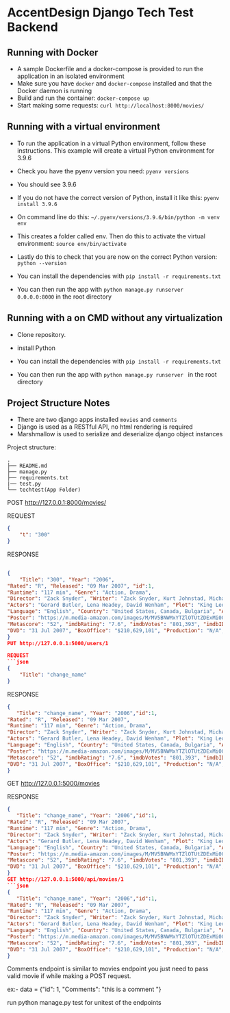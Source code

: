 # AccentDesign Django Tech Test Backend

## Running with Docker

- A sample Dockerfile and a docker-compose is provided to run the application in an isolated environment
- Make sure you have `docker` and `docker-compose` installed and that the Docker daemon is running
- Build and run the container: `docker-compose up`
- Start making some requests: `curl http://localhost:8000/movies/`

## Running with a virtual environment

- To run the application in a virtual Python environment, follow these instructions. This example will create a virtual Python environment for 3.9.6
- Check you have the pyenv version you need: `pyenv versions`
- You should see 3.9.6
- If you do not have the correct version of Python, install it like this: `pyenv install 3.9.6`
- On command line do this: `~/.pyenv/versions/3.9.6/bin/python -m venv env`
- This creates a folder called env. Then do this to activate the virtual environment: `source env/bin/activate`
- Lastly do this to check that you are now on the correct Python version: `python --version`
- You can install the dependencies with `pip install -r requirements.txt`

- You can then run the app with `python manage.py runserver 0.0.0.0:8000` in the root directory

## Running with a on CMD without any virtualization


- Clone repository.
- install Python
- You can install the dependencies with `pip install -r requirements.txt`

- You can then run the app with `python manage.py runserver ` in the root directory
## Project Structure Notes

- There are two django apps installed `movies` and `comments`
- Django is used as a RESTful API, no html rendering is required
- Marshmallow is used to serialize and deserialize django object instances

Project structure:
```
.
├── README.md
├── manage.py
├── requirements.txt
|── test.py
└── techtest(App Folder)
```
POST http://127.0.0.1:8000/movies/

REQUEST
```json
{
	"t": "300"
}
```
RESPONSE
```json
   
{
    "Title": "300", "Year": "2006", 
"Rated": "R", "Released": "09 Mar 2007", "id":1,
"Runtime": "117 min", "Genre": "Action, Drama", 
"Director": "Zack Snyder", "Writer": "Zack Snyder, Kurt Johnstad, Michael B. Gordon", 
"Actors": "Gerard Butler, Lena Headey, David Wenham", "Plot": "King Leonidas of Sparta and a force of 300 men fight the Persians at Thermopylae in 480 B.C.", 
"Language": "English", "Country": "United States, Canada, Bulgaria", "Awards": "19 wins & 55 nominations", 
"Poster": "https://m.media-amazon.com/images/M/MV5BNWMxYTZlOTUtZDExMi00YzZmLTkwYTMtZmM2MmRjZmQ3OGY4XkEyXkFqcGdeQXVyMTAwMzUyMzUy._V1_SX300.jpg", 
"Metascore": "52", "imdbRating": "7.6", "imdbVotes": "801,393", "imdbID": "tt0416449", "Type": "movie", 
"DVD": "31 Jul 2007", "BoxOffice": "$210,629,101", "Production": "N/A", "Website": "N/A", "Response": "True"
}
PUT http://127.0.0.1:5000/users/1

REQUEST
```json
{
	"Title": "change_name"
}
```
RESPONSE
```json
{
   "Title": "change_name", "Year": "2006","id":1, 
"Rated": "R", "Released": "09 Mar 2007", 
"Runtime": "117 min", "Genre": "Action, Drama", 
"Director": "Zack Snyder", "Writer": "Zack Snyder, Kurt Johnstad, Michael B. Gordon", 
"Actors": "Gerard Butler, Lena Headey, David Wenham", "Plot": "King Leonidas of Sparta and a force of 300 men fight the Persians at Thermopylae in 480 B.C.", 
"Language": "English", "Country": "United States, Canada, Bulgaria", "Awards": "19 wins & 55 nominations", 
"Poster": "https://m.media-amazon.com/images/M/MV5BNWMxYTZlOTUtZDExMi00YzZmLTkwYTMtZmM2MmRjZmQ3OGY4XkEyXkFqcGdeQXVyMTAwMzUyMzUy._V1_SX300.jpg", 
"Metascore": "52", "imdbRating": "7.6", "imdbVotes": "801,393", "imdbID": "tt0416449", "Type": "movie", 
"DVD": "31 Jul 2007", "BoxOffice": "$210,629,101", "Production": "N/A", "Website": "N/A", "Response": "True"
}
```

GET http://127.0.0.1:5000/movies

RESPONSE
```json
{
   "Title": "change_name", "Year": "2006","id":1, 
"Rated": "R", "Released": "09 Mar 2007", 
"Runtime": "117 min", "Genre": "Action, Drama", 
"Director": "Zack Snyder", "Writer": "Zack Snyder, Kurt Johnstad, Michael B. Gordon", 
"Actors": "Gerard Butler, Lena Headey, David Wenham", "Plot": "King Leonidas of Sparta and a force of 300 men fight the Persians at Thermopylae in 480 B.C.", 
"Language": "English", "Country": "United States, Canada, Bulgaria", "Awards": "19 wins & 55 nominations", 
"Poster": "https://m.media-amazon.com/images/M/MV5BNWMxYTZlOTUtZDExMi00YzZmLTkwYTMtZmM2MmRjZmQ3OGY4XkEyXkFqcGdeQXVyMTAwMzUyMzUy._V1_SX300.jpg", 
"Metascore": "52", "imdbRating": "7.6", "imdbVotes": "801,393", "imdbID": "tt0416449", "Type": "movie", 
"DVD": "31 Jul 2007", "BoxOffice": "$210,629,101", "Production": "N/A", "Website": "N/A", "Response": "True"
}
GET http://127.0.0.1:5000/api/movies/1
```json
{
   "Title": "change_name", "Year": "2006","id":1, 
"Rated": "R", "Released": "09 Mar 2007", 
"Runtime": "117 min", "Genre": "Action, Drama", 
"Director": "Zack Snyder", "Writer": "Zack Snyder, Kurt Johnstad, Michael B. Gordon", 
"Actors": "Gerard Butler, Lena Headey, David Wenham", "Plot": "King Leonidas of Sparta and a force of 300 men fight the Persians at Thermopylae in 480 B.C.", 
"Language": "English", "Country": "United States, Canada, Bulgaria", "Awards": "19 wins & 55 nominations", 
"Poster": "https://m.media-amazon.com/images/M/MV5BNWMxYTZlOTUtZDExMi00YzZmLTkwYTMtZmM2MmRjZmQ3OGY4XkEyXkFqcGdeQXVyMTAwMzUyMzUy._V1_SX300.jpg", 
"Metascore": "52", "imdbRating": "7.6", "imdbVotes": "801,393", "imdbID": "tt0416449", "Type": "movie", 
"DVD": "31 Jul 2007", "BoxOffice": "$210,629,101", "Production": "N/A", "Website": "N/A", "Response": "True"
}
```



Comments endpoint is similar to movies endpoint you just need to pass valid movie if while making a POST request.

ex:- data = {"id": 1, "Comments": "this is a comment "}


run python manage.py test for unitest of the endpoints
